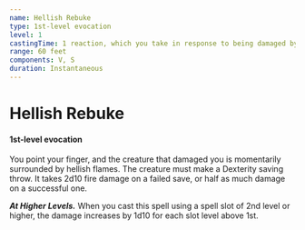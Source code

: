 ```yaml
---
name: Hellish Rebuke
type: 1st-level evocation
level: 1
castingTime: 1 reaction, which you take in response to being damaged by a creature within 60 feet of you that you can see
range: 60 feet
components: V, S
duration: Instantaneous
---
```


# Hellish Rebuke

#### 1st-level evocation

You point your finger, and the creature that damaged you is momentarily surrounded by hellish flames. The creature must make a Dexterity saving throw. It takes 2d10 fire damage on a failed save, or half as much damage on a successful one.

_**At Higher Levels.**_ When you cast this spell using a spell slot of 2nd level or higher, the damage increases by 1d10 for each slot level above 1st.

